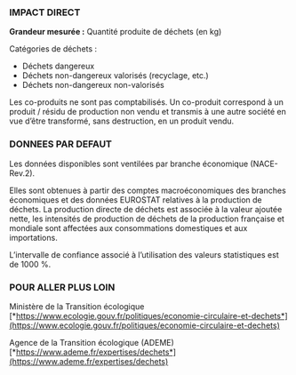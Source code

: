 ### IMPACT DIRECT

**Grandeur mesurée :** Quantité produite de déchets (en kg)

Catégories de déchets :
* Déchets dangereux
* Déchets non-dangereux valorisés (recyclage, etc.)
* Déchets non-dangereux non-valorisés

Les co-produits ne sont pas comptabilisés. Un co-produit correspond à un produit / résidu de production non vendu et transmis à une autre société en vue d’être transformé, sans destruction, en un produit vendu.

### DONNEES PAR DEFAUT

Les données disponibles sont ventilées par branche économique (NACE-Rev.2).

Elles sont obtenues à partir des comptes macroéconomiques des branches économiques et des données EUROSTAT relatives à la production de déchets. La production directe de déchets est associée à la valeur ajoutée nette, les intensités de production de déchets de la production française et mondiale sont affectées aux consommations domestiques et aux importations.

L’intervalle de confiance associé à l’utilisation des valeurs statistiques est de 1000 %.

### POUR ALLER PLUS LOIN

Ministère de la Transition écologique  
[*https://www.ecologie.gouv.fr/politiques/economie-circulaire-et-dechets*](https://www.ecologie.gouv.fr/politiques/economie-circulaire-et-dechets)

Agence de la Transition écologique (ADEME)  
[*https://www.ademe.fr/expertises/dechets*](https://www.ademe.fr/expertises/dechets)
